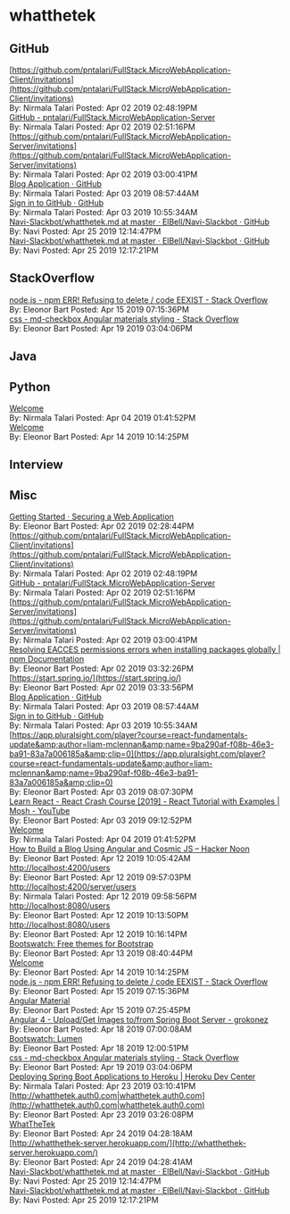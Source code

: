 # whatthetek
## GitHub<br/>
[https://github.com/pntalari/FullStack.MicroWebApplication-Client/invitations](https://github.com/pntalari/FullStack.MicroWebApplication-Client/invitations)<br/>By: Nirmala Talari Posted: Apr 02 2019 02:48:19PM <br/> [GitHub - pntalari/FullStack.MicroWebApplication-Server](https://github.com/pntalari/FullStack.MicroWebApplication-Server.git)<br/>By: Nirmala Talari Posted: Apr 02 2019 02:51:16PM <br/> [https://github.com/pntalari/FullStack.MicroWebApplication-Server/invitations](https://github.com/pntalari/FullStack.MicroWebApplication-Server/invitations)<br/>By: Nirmala Talari Posted: Apr 02 2019 03:00:41PM <br/> [Blog Application · GitHub](https://github.com/pntalari/FullStack.MicroWebApplication-Server/projects/1?add_cards_query=is%3Aopen)<br/>By: Nirmala Talari Posted: Apr 03 2019 08:57:44AM <br/> [Sign in to GitHub · GitHub](https://github.com/pntalari/FullStack.MicroWebApplication-Server/edit/master/ProjectSummary.md)<br/>By: Nirmala Talari Posted: Apr 03 2019 10:55:34AM <br/> [Navi-Slackbot/whatthetek.md at master · ElBell/Navi-Slackbot · GitHub](https://github.com/ElBell/Navi-Slackbot/blob/master/files/whatthetek.md)<br/>By: Navi Posted: Apr 25 2019 12:14:47PM <br/> [Navi-Slackbot/whatthetek.md at master · ElBell/Navi-Slackbot · GitHub](https://github.com/ElBell/Navi-Slackbot/blob/master/files/whatthetek.md)<br/>By: Navi Posted: Apr 25 2019 12:17:21PM <br/> 
## StackOverflow<br/>
[node.js - npm ERR! Refusing to delete / code EEXIST - Stack Overflow](https://stackoverflow.com/questions/46541371/npm-err-refusing-to-delete-code-eexist)<br/>By: Eleonor Bart Posted: Apr 15 2019 07:15:36PM <br/> [css - md-checkbox Angular materials styling - Stack Overflow](https://stackoverflow.com/questions/43368855/md-checkbox-angular-materials-styling)<br/>By: Eleonor Bart Posted: Apr 19 2019 03:04:06PM <br/> 
## Java<br/>

## Python<br/>
[Welcome](http://choose-your-python-adventure.herokuapp.com/)<br/>By: Nirmala Talari Posted: Apr 04 2019 01:41:52PM <br/> [Welcome](https://choose-your-python-adventure.herokuapp.com/)<br/>By: Eleonor Bart Posted: Apr 14 2019 10:14:25PM <br/> 
## Interview<br/>

## Misc<br/>
[Getting Started · Securing a Web Application](https://spring.io/guides/gs/securing-web/)<br/>By: Eleonor Bart Posted: Apr 02 2019 02:28:44PM <br/> [https://github.com/pntalari/FullStack.MicroWebApplication-Client/invitations](https://github.com/pntalari/FullStack.MicroWebApplication-Client/invitations)<br/>By: Nirmala Talari Posted: Apr 02 2019 02:48:19PM <br/> [GitHub - pntalari/FullStack.MicroWebApplication-Server](https://github.com/pntalari/FullStack.MicroWebApplication-Server.git)<br/>By: Nirmala Talari Posted: Apr 02 2019 02:51:16PM <br/> [https://github.com/pntalari/FullStack.MicroWebApplication-Server/invitations](https://github.com/pntalari/FullStack.MicroWebApplication-Server/invitations)<br/>By: Nirmala Talari Posted: Apr 02 2019 03:00:41PM <br/> [Resolving EACCES permissions errors when installing packages globally |                 npm Documentation](https://docs.npmjs.com/resolving-eacces-permissions-errors-when-installing-packages-globally)<br/>By: Eleonor Bart Posted: Apr 02 2019 03:32:26PM <br/> [https://start.spring.io/](https://start.spring.io/)<br/>By: Eleonor Bart Posted: Apr 02 2019 03:33:56PM <br/> [Blog Application · GitHub](https://github.com/pntalari/FullStack.MicroWebApplication-Server/projects/1?add_cards_query=is%3Aopen)<br/>By: Nirmala Talari Posted: Apr 03 2019 08:57:44AM <br/> [Sign in to GitHub · GitHub](https://github.com/pntalari/FullStack.MicroWebApplication-Server/edit/master/ProjectSummary.md)<br/>By: Nirmala Talari Posted: Apr 03 2019 10:55:34AM <br/> [https://app.pluralsight.com/player?course=react-fundamentals-update&amp;author=liam-mclennan&amp;name=9ba290af-f08b-46e3-ba91-83a7a006185a&amp;clip=0](https://app.pluralsight.com/player?course=react-fundamentals-update&amp;author=liam-mclennan&amp;name=9ba290af-f08b-46e3-ba91-83a7a006185a&amp;clip=0)<br/>By: Eleonor Bart Posted: Apr 03 2019 08:07:30PM <br/> [Learn React - React Crash Course [2019] - React Tutorial with Examples | Mosh - YouTube](https://www.youtube.com/watch?v=Ke90Tje7VS0)<br/>By: Eleonor Bart Posted: Apr 03 2019 09:12:52PM <br/> [Welcome](http://choose-your-python-adventure.herokuapp.com/)<br/>By: Nirmala Talari Posted: Apr 04 2019 01:41:52PM <br/> [How to Build a Blog Using Angular and Cosmic JS – Hacker Noon](https://hackernoon.com/how-to-build-a-blog-using-angular-and-cosmic-js-27c3dc6616cd)<br/>By: Eleonor Bart Posted: Apr 12 2019 10:05:42AM <br/> [http://localhost:4200/users](http://localhost:4200/users)<br/>By: Eleonor Bart Posted: Apr 12 2019 09:57:03PM <br/> [http://localhost:4200/server/users](http://localhost:4200/server/users)<br/>By: Nirmala Talari Posted: Apr 12 2019 09:58:56PM <br/> [http://localhost:8080/users](http://localhost:8080/users)<br/>By: Eleonor Bart Posted: Apr 12 2019 10:13:50PM <br/> [http://localhost:8080/users](http://localhost:8080/users)<br/>By: Eleonor Bart Posted: Apr 12 2019 10:16:14PM <br/> [Bootswatch: Free themes for Bootstrap](https://bootswatch.com/)<br/>By: Eleonor Bart Posted: Apr 13 2019 08:40:44PM <br/> [Welcome](https://choose-your-python-adventure.herokuapp.com/)<br/>By: Eleonor Bart Posted: Apr 14 2019 10:14:25PM <br/> [node.js - npm ERR! Refusing to delete / code EEXIST - Stack Overflow](https://stackoverflow.com/questions/46541371/npm-err-refusing-to-delete-code-eexist)<br/>By: Eleonor Bart Posted: Apr 15 2019 07:15:36PM <br/> [Angular Material](https://material.angular.io/guide/theming)<br/>By: Eleonor Bart Posted: Apr 15 2019 07:25:45PM <br/> [Angular 4 - Upload/Get Images to/from Spring Boot Server - grokonez](https://grokonez.com/frontend/angular/angular-4-uploadget-images-tofrom-spring-boot-server)<br/>By: Eleonor Bart Posted: Apr 18 2019 07:00:08AM <br/> [Bootswatch: Lumen](https://bootswatch.com/lumen/)<br/>By: Eleonor Bart Posted: Apr 18 2019 12:00:51PM <br/> [css - md-checkbox Angular materials styling - Stack Overflow](https://stackoverflow.com/questions/43368855/md-checkbox-angular-materials-styling)<br/>By: Eleonor Bart Posted: Apr 19 2019 03:04:06PM <br/> [Deploying Spring Boot Applications to Heroku | Heroku Dev Center](https://devcenter.heroku.com/articles/deploying-spring-boot-apps-to-heroku)<br/>By: Nirmala Talari Posted: Apr 23 2019 03:10:41PM <br/> [http://whatthetek.auth0.com|whatthetek.auth0.com](http://whatthetek.auth0.com|whatthetek.auth0.com)<br/>By: Eleonor Bart Posted: Apr 23 2019 03:26:08PM <br/> [WhatTheTek](https://whatthetek-client.herokuapp.com/)<br/>By: Eleonor Bart Posted: Apr 24 2019 04:28:18AM <br/> [http://whatthethek-server.herokuapp.com/](http://whatthethek-server.herokuapp.com/)<br/>By: Eleonor Bart Posted: Apr 24 2019 04:28:41AM <br/> [Navi-Slackbot/whatthetek.md at master · ElBell/Navi-Slackbot · GitHub](https://github.com/ElBell/Navi-Slackbot/blob/master/files/whatthetek.md)<br/>By: Navi Posted: Apr 25 2019 12:14:47PM <br/> [Navi-Slackbot/whatthetek.md at master · ElBell/Navi-Slackbot · GitHub](https://github.com/ElBell/Navi-Slackbot/blob/master/files/whatthetek.md)<br/>By: Navi Posted: Apr 25 2019 12:17:21PM <br/> 